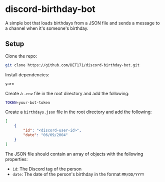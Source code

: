 # discord-birthday-bot
A simple bot that loads birthdays from a JSON file and sends a message to a channel when it's someone's birthday.

## Setup
Clone the repo:
```bash
git clone https://github.com/DET171/discord-birthday-bot.git
```

Install dependencies:
```bash
yarn
```

Create a `.env` file in the root directory and add the following:
```bash
TOKEN=your-bot-token
```

Create a `birthdays.json` file in the root directory and add the following:
```json
[
	{
		"id": "<discord-user-id>",
		"date": "06/09/2004"
	}
]
```
The JSON file should contain an array of objects with the following properties:
- `id`: The Discord tag of the person
- `date`: The date of the person's birthday in the format `MM/DD/YYYY`